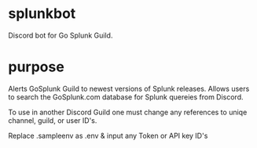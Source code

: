 # splunkbot
Discord bot for Go Splunk Guild.

# purpose
Alerts GoSplunk Guild to newest versions of Splunk releases.
Allows users to search the GoSplunk.com database for Splunk quereies from Discord.

To use in another Discord Guild one must change any references to uniqe channel, guild, or user ID's.

Replace .sampleenv as .env & input any Token or API key ID's